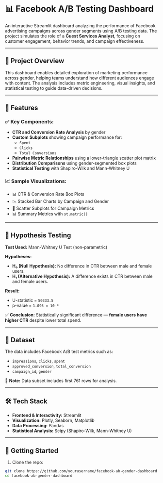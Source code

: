 # 📊 Facebook A/B Testing Dashboard

An interactive Streamlit dashboard analyzing the performance of Facebook advertising campaigns across gender segments using A/B testing data. The project simulates the role of a **Guest Services Analyst**, focusing on customer engagement, behavior trends, and campaign effectiveness.

---

## 🧠 Project Overview

This dashboard enables detailed exploration of marketing performance across gender, helping teams understand how different audiences engage with content. The analysis includes metric engineering, visual insights, and statistical testing to guide data-driven decisions.

---

## 📂 Features

### ✅ Key Components:
- **CTR and Conversion Rate Analysis** by gender
- **Custom Subplots** showing campaign performance for:
  - `Spent`
  - `Clicks`
  - `Total Conversions`
- **Pairwise Metric Relationships** using a lower-triangle scatter plot matrix
- **Distribution Comparisons** using gender-segmented box plots
- **Statistical Testing** with Shapiro-Wilk and Mann-Whitney U

### 📈 Sample Visualizations:
- 📊 CTR & Conversion Rate Box Plots
- 📉 Stacked Bar Charts by Campaign and Gender
- 🧩 Scatter Subplots for Campaign Metrics
- 📊 Summary Metrics with `st.metric()`

---

## 🧪 Hypothesis Testing

**Test Used:** Mann-Whitney U Test (non-parametric)

**Hypotheses:**

- **H₀ (Null Hypothesis):** No difference in CTR between male and female users.
- **H₁ (Alternative Hypothesis):** A difference exists in CTR between male and female users.

**Result:**

- U-statistic = `50333.5`
- p-value = `1.095 × 10⁻⁸`

✅ **Conclusion:** Statistically significant difference — **female users have higher CTR** despite lower total spend.

---

## 📁 Dataset

The data includes Facebook A/B test metrics such as:

- `impressions`, `clicks`, `spent`
- `approved_conversion`, `total_conversion`
- `campaign_id`, `gender`

📌 **Note:** Data subset includes first 761 rows for analysis.

---

## 🛠️ Tech Stack

- **Frontend & Interactivity:** Streamlit
- **Visualization:** Plotly, Seaborn, Matplotlib
- **Data Processing:** Pandas
- **Statistical Analysis:** Scipy (Shapiro-Wilk, Mann-Whitney U)

---

## 🚀 Getting Started

1. Clone the repo:

```bash
git clone https://github.com/yourusername/facebook-ab-gender-dashboard.git
cd facebook-ab-gender-dashboard
